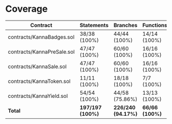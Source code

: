 # Coverage

|Contract|Statements|Branches|Functions|Lines|
|-|-|-|-|-|
|contracts/KannaBadges.sol|38/38 (100%)|44/44 (100%)|14/14 (100%)|42/42 (100%)|
|contracts/KannaPreSale.sol|47/47 (100%)|60/60 (100%)|16/16 (100%)|55/55 (100%)|
|contracts/KannaSale.sol|47/47 (100%)|60/60 (100%)|16/16 (100%)|55/55 (100%)|
|contracts/KannaToken.sol|11/11 (100%)|18/18 (100%)|7/7 (100%)|12/12 (100%)|
|contracts/KannaYield.sol|54/54 (100%)|44/58 (75.86%)|13/13 (100%)|83/83 (100%)|
|**Total**|**197/197 (100%)**|**226/240 (94.17%)**|**66/66 (100%)**|**247/247 (100%)**|
